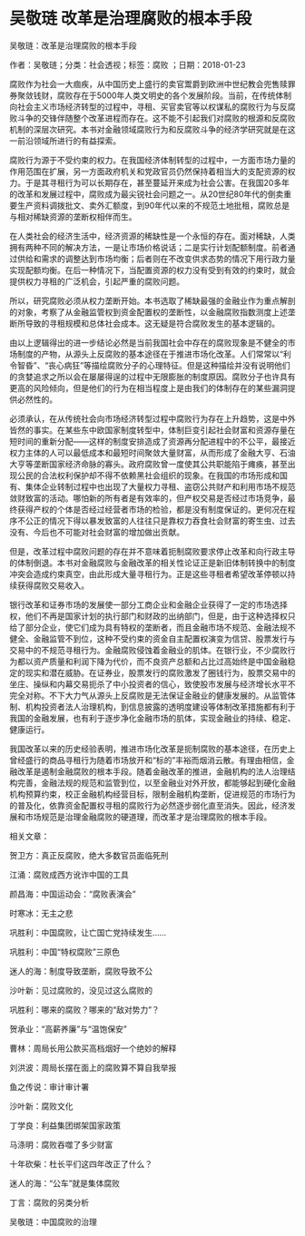 # 吴敬琏  改革是治理腐败的根本手段    
    
吴敬琏：改革是治理腐败的根本手段    
作者：吴敬琏；分类：社会透视；标签：腐败 ；日期：2018-01-23    
腐败作为社会一大痼疾，从中国历史上盛行的卖官鬻爵到欧洲中世纪教会兜售赎罪券聚敛钱财，腐败存在于5000年人类文明史的各个发展阶段。当前，在传统体制向社会主义市场经济转型的过程中，寻租、买官卖官等以权谋私的腐败行为与反腐败斗争的交锋伴随整个改革进程而存在。这不能不引起我们对腐败的根源和反腐败机制的深层次研究。本书对金融领域腐败行为和反腐败斗争的经济学研究就是在这一前沿领域所进行的有益探索。    
腐败行为源于不受约束的权力。在我国经济体制转型的过程中，一方面市场力量的作用范围在扩展，另一方面政府机关和党政官员仍然保持着相当大的支配资源的权力。于是其寻租行为可以长期存在，甚至蔓延开来成为社会公害。在我国20多年的改革和发展过程中，腐败成为最尖锐社会问题之一。从20世纪80年代的倒卖重要生产资料调拨批文、卖外汇额度，到90年代以来的不规范土地批租，腐败总是与相对稀缺资源的垄断权相伴而生。    
在人类社会的经济生活中，经济资源的稀缺性是一个永恒的存在。面对稀缺，人类拥有两种不同的解决方法，一是让市场价格说话；二是实行计划配额制度。前者通过供给和需求的调整达到市场均衡；后者则在不改变供求态势的情况下用行政力量实现配额均衡。在后一种情况下，当配置资源的权力没有受到有效的约束时，就会提供权力寻租的广泛机会，引起严重的腐败问题。    
所以，研究腐败必须从权力垄断开始。本书选取了稀缺最强的金融业作为重点解剖的对象，考察了从金融监管权到资金配置权的垄断性，以金融腐败指数测度上述垄断所导致的寻租规模和总体社会成本。这无疑是符合腐败发生的基本逻辑的。    
由以上逻辑得出的进一步结论必然是当前我国社会中存在的腐败现象是不健全的市场制度的产物，从源头上反腐败的基本途径在于推进市场化改革。人们常常以“利令智昏”、“丧心病狂”等描绘腐败分子的心理特征。但是这种描绘并没有说明他们的贪婪追求之所以会在屡屡得逞的过程中无限膨胀的制度原因。腐败分子也许具有更高的风险倾向，但是他们的行为在相当程度上是由我们的体制存在的某些漏洞提供必然性的。    
必须承认，在从传统社会向市场经济转型过程中腐败行为存在上升趋势，这是中外皆然的事实。在某些东中欧国家制度转型中，体制巨变引起社会财富和资源存量在短时间的重新分配——这样的制度安排造成了资源再分配进程中的不公平，最接近权力主体的人可以最低成本和最短时间聚敛大量财富，从而形成了金融大亨、石油大亨等垄断国家经济命脉的寡头。政府腐败曾一度使其公共职能陷于瘫痪，甚至出现公民的合法权利保护却不得不依赖黑社会组织的现象。在我国的市场形成和国有、集体企业转制过程中也出现了大量权力寻租、盗窃公共财产和利用市场不规范敛财致富的活动。哪怕新的所有者是有效率的，但产权交易是否经过市场竞争，最终获得产权的个体是否经过经营者市场的检验，都是没有制度保证的。更何况在程序不公正的情况下得以暴发致富的人往往只是靠权力吞食社会财富的寄生虫、过去没有、今后也不可能对社会财富的增加做出贡献。    
但是，改革过程中腐败问题的存在并不意味着扼制腐败要求停止改革和向行政主导的体制倒退。本书对金融腐败与金融改革的相关性论证正是新旧体制转换中的制度冲突会造成约束真空，由此形成大量寻租行为。正是这些寻租者希望改革停顿以持续获得腐败交易收入。    
银行改革和证券市场的发展使一部分工商企业和金融企业获得了一定的市场选择权，他们不再是国家计划的执行部门和财政的出纳部门，但是，由于这种选择权只给了部分企业，使它们成为具有特权的垄断者，而且金融市场不规范、金融法规不健全、金融监管不到位，这种不受约束的资金自主配置权演变为信贷、股票发行与交易中的不规范寻租行为。金融腐败侵蚀着金融业的肌体。在银行业，不少腐败行为都以资产质量和利润下降为代价，而不良资产总额和占比过高始终是中国金融稳定的现实和潜在威胁。在证券业，股票发行的腐败激发了圈钱行为，股票交易中的坐庄、操纵和内幕交易扼杀了中小投资者的信心，致使股市发展与经济增长水平不完全对称。不下大力气从源头上反腐败是无法保证金融业的健康发展的。从监管体制、机构投资者法人治理机构，到信息披露的透明度建设等体制改革措施都有利于我国的金融发展，也有利于逐步净化金融市场的肌体，实现金融业的持续、稳定、健康运行。    
我国改革以来的历史经验表明，推进市场化改革是扼制腐败的基本途径，在历史上曾经盛行的商品寻租行为随着市场放开和“标的”丰裕而烟消云散。有理由相信，金融改革是遏制金融腐败的根本手段。随着金融改革的推进，金融机构的法人治理结构完善，金融法规的规范和监管到位，以至金融业对外开放，都能够起到硬化金融机构预算约束，校正金融机构经营目标，限制金融机构垄断，促进规范的市场行为的普及化，依靠资金配置权寻租的腐败行为必然逐步弱化直至消失。因此，经济发展和市场规范是治理金融腐败的硬道理，而改革才是治理腐败的根本手段。    
    
相关文章：    
贺卫方：真正反腐败，绝大多数官员面临死刑    
江涌：腐败成西方讹诈中国的工具    
颜昌海：中国运动会：“腐败表演会”    
时寒冰：无主之悲    
巩胜利：中国腐败，让亡国亡党持续发生……    
巩胜利：中国“特权腐败”三原色    
迷人的海：制度导致垄断，腐败导致不公    
沙叶新：见过腐败的，没见过这么腐败的    
巩胜利：哪来的腐败？哪来的“敌对势力”？    
贺承业：“高薪养廉”与“温饱保安”    
曹林：周局长用公款买高档烟好一个绝妙的解释    
刘洪波：周局长摆在面上的腐败算不算自我举报    
鱼之传说：审计审计署    
沙叶新：腐败文化    
丁学良：利益集团绑架国家政策    
马涤明：腐败吞噬了多少财富    
十年砍柴：杜长平们这四年改正了什么？    
迷人的海：“公车”就是集体腐败    
丁言：腐败的另类分析    
吴敬琏：中国腐败的治理
